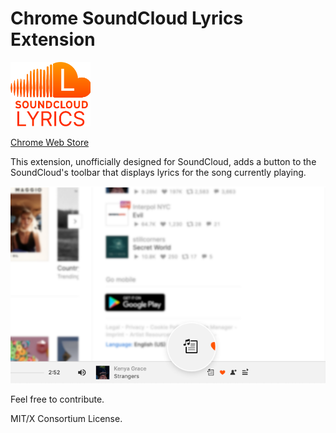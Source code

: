 # Chrome SoundCloud Lyrics Extension

[<img src="public/icon-original.png" width="128" alt="SoundCloud Lyrics" />](https://chromewebstore.google.com/detail/soundcloud-lyrics/akhniinijnjndgocjdeamhjepmjdbcof)

[Chrome Web Store](https://chromewebstore.google.com/detail/soundcloud-lyrics/akhniinijnjndgocjdeamhjepmjdbcof)

This extension, unofficially designed for SoundCloud, adds a button to the SoundCloud's toolbar that displays lyrics for the song currently playing.

![SoundCloud Lyrics](public/screenshot.png)

Feel free to contribute.

MIT/X Consortium License.
